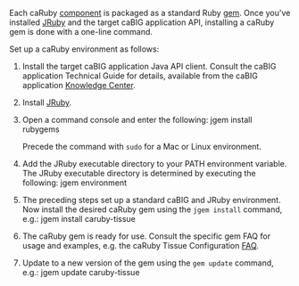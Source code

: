 Each caRuby [component](faq/components) is packaged as a standard Ruby [gem](http://docs.rubygems.org/shelf/index). Once you've installed [JRuby](http://jruby.org) and the target caBIG application API, installing a caRuby gem is done with a one-line command.

Set up a caRuby environment as follows:

1. Install the target caBIG application Java API client. Consult the caBIG application Technical Guide for details, available from the caBIG application [Knowledge Center](https://cabig-kc.nci.nih.gov/MediaWiki/index.php/Knowledge_Center_Index).

2. Install [JRuby](http://jruby.org).       

3. Open a command console and enter the following:
       jgem install rubygems

   Precede the command with `sudo` for a Mac or Linux environment.

4. Add the JRuby executable directory to your PATH environment variable. The JRuby executable directory is determined by executing the following:
        jgem environment

5. The preceding steps set up a standard caBIG and JRuby environment. Now install the desired caRuby gem using the `jgem install` command, e.g.:
       jgem install caruby-tissue

6. The caRuby gem is ready for use. Consult the specific gem FAQ for usage and examples, e.g. the caRuby Tissue Configuration [FAQ](/kb/tissue/how-do-i-configure-caruby-to-work-with-catissue).

7. Update to a new version of the gem using the `gem update` command, e.g.:
       jgem update caruby-tissue
